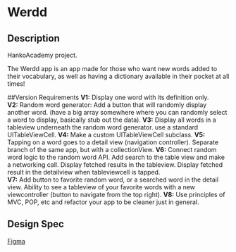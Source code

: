 # Werdd

## Description
HankoAcademy project.  

The Werdd app is an app made for those who want new words added to their vocabulary, as well as having a dictionary available in their pocket at all times!

##Version Requirements
**V1:** Display one word with its definition only.  
**V2:** Random word generator: Add a button that will randomly display another word.
(have a big array somewhere where you can randomly select a word to display, basically stub out the data). 
**V3:** Display all words in a tableview underneath the random word generator. use a standard UITableViewCell. 
**V4:** Make a custom UITableViewCell subclass. 
**V5:** Tapping on a word goes to a detail view (navigation controller). Separate branch of the same app, but with a collectionView. 
**V6:** Connect random word logic to the random word API. Add search to the table view and make a networking call. Display fetched results in the tableview. Display fetched result in the detailview when tableviewcell is tapped.  
**V7:** Add button to favorite random word, or a searched word in the detail view. Ability to see a tableview of your favorite words with a new viewcontroller (button to navigate from the top right). 
**V8:** Use principles of MVC, POP, etc and refactor your app to be cleaner just in general.


## Design Spec
[Figma](https://www.figma.com/file/0PAmaT9MU2bhfM8ef0zBVE/Practice-Project-Designs?node-id=1508%3A4430)